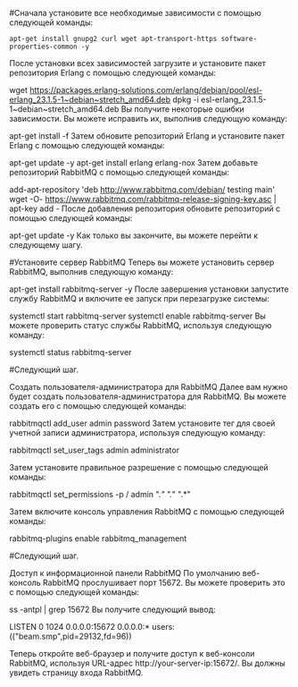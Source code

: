 #Сначала установите все необходимые зависимости с помощью следующей команды:

```
apt-get install gnupg2 curl wget apt-transport-https software-properties-common -y
```

После установки всех зависимостей загрузите и установите пакет репозитория Erlang с помощью следующей команды:

wget https://packages.erlang-solutions.com/erlang/debian/pool/esl-erlang_23.1.5-1~debian~stretch_amd64.deb
dpkg -i esl-erlang_23.1.5-1~debian~stretch_amd64.deb
Вы получите некоторые ошибки зависимости. Вы можете исправить их, выполнив следующую команду:

apt-get install -f
Затем обновите репозиторий Erlang и установите пакет Erlang с помощью следующей команды:

apt-get update -y
apt-get install erlang erlang-nox
Затем добавьте репозиторий RabbitMQ с помощью следующей команды:

add-apt-repository 'deb http://www.rabbitmq.com/debian/ testing main'
wget -O- https://www.rabbitmq.com/rabbitmq-release-signing-key.asc | apt-key add -
После добавления репозитория обновите репозиторий с помощью следующей команды:

apt-get update -y
Как только вы закончите, вы можете перейти к следующему шагу.

#Установите сервер RabbitMQ
Теперь вы можете установить сервер RabbitMQ, выполнив следующую команду:

apt-get install rabbitmq-server -y
После завершения установки запустите службу RabbitMQ и включите ее запуск при перезагрузке системы:

systemctl start rabbitmq-server
systemctl enable rabbitmq-server
Вы можете проверить статус службы RabbitMQ, используя следующую команду:

systemctl status rabbitmq-server

#Cледующий шаг.

Создать пользователя-администратора для RabbitMQ
Далее вам нужно будет создать пользователя-администратора для RabbitMQ. Вы можете создать его с помощью следующей команды:

rabbitmqctl add_user admin password
Затем установите тег для своей учетной записи администратора, используя следующую команду:

rabbitmqctl set_user_tags admin administrator

Затем установите правильное разрешение с помощью следующей команды:

rabbitmqctl set_permissions -p / admin ".*" ".*" ".*"

Затем включите консоль управления RabbitMQ с помощью следующей команды:

rabbitmq-plugins enable rabbitmq_management


#Следующий шаг.

Доступ к информационной панели RabbitMQ
По умолчанию веб-консоль RabbitMQ прослушивает порт 15672. Вы можете проверить это с помощью следующей команды:

ss -antpl | grep 15672
Вы получите следующий вывод:

LISTEN 0      1024              0.0.0.0:15672      0.0.0.0:*    users:(("beam.smp",pid=29132,fd=96))    

Теперь откройте веб-браузер и получите доступ к веб-консоли RabbitMQ, используя URL-адрес http://your-server-ip:15672/. Вы должны увидеть страницу входа RabbitMQ.

